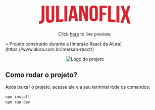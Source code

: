 <p align="center">
  <img alt="Logo do projeto" width="300px" src="./src/assets/img/Logo.png" />
</p>
<p align="center">Click <a href="https://compassionate-lovelace-277ab4.netlify.app/">here</a> to live preview.</p>
> Projeto construido durante a [Imersão React da Alura](https://www.alura.com.br/imersao-react/)

<p align="center">
  <img alt="Logo do projeto" width="1300px" src="./src/assets/captured.gif" />
</p>

## Como rodar o projeto?

Após baixar o projeto, acesse ele via seu terminal rode os comandos:

```sh
npm install
npm run dev
```

